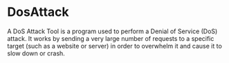 # DosAttack
A DoS Attack Tool is a program used to perform a Denial of Service (DoS) attack. It works by sending a very large number of requests to a specific target (such as a website or server) in order to overwhelm it and cause it to slow down or crash.
